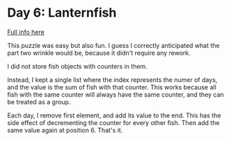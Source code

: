 # Day 6: Lanternfish

[Full info here](https://adventofcode.com/2021/day/6)

This puzzle was easy but also fun. I guess I correctly anticipated what the
part two wrinkle would be, because it didn't require any rework.

I did not store fish objects with counters in them.

Instead, I kept a single list where the index represents the numer of days,
and the value is the sum of fish with that counter. This works because all
fish with the same counter will always have the same counter, and they can
be treated as a group.

Each day, I remove first element, and add its value to the end. This has the
side effect of decrementing the counter for every other fish. Then add the
same value again at position 6. That's it.
